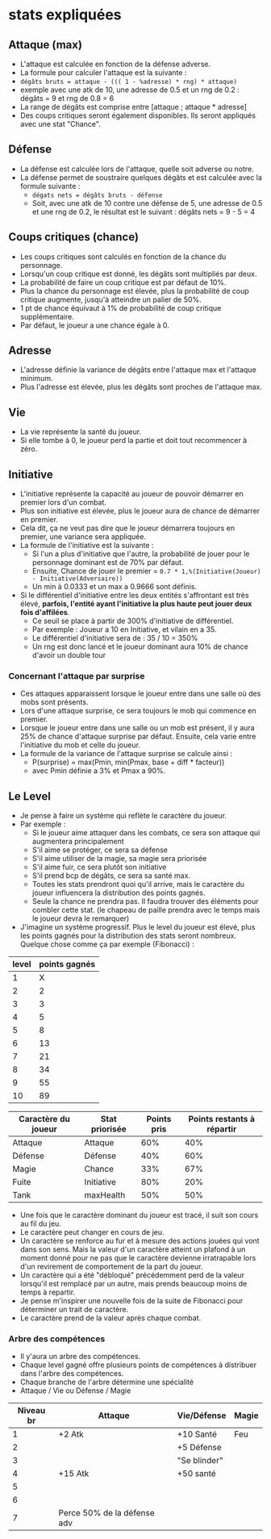 # stats expliquées

## Attaque (max)

- L'attaque est calculée en fonction de la défense adverse.
- La formule pour calculer l'attaque est la suivante :
- `dégâts bruts = attaque - ((( 1 - %adresse) * rng) * attaque)`
- exemple avec une atk de 10, une adresse de 0.5 et un rng de 0.2 : dégâts = 9 et rng de 0.8 = 6
- La range de dégâts est comprise entre [attaque ; attaque * adresse]
- Des coups critiques seront également disponibles. Ils seront appliqués avec une stat "Chance".

## Défense

- La défense est calculée lors de l'attaque, quelle soit adverse ou notre.
- La défense permet de soustraire quelques dégâts et est calculée avec la formule suivante :
  - `dégats nets = dégâts bruts - défense`
  - Soit, avec une atk de 10 contre une défense de 5, une adresse de 0.5 et une rng de 0.2, le résultat est le suivant : dégâts nets = 9 - 5 = 4

## Coups critiques (chance)

- Les coups critiques sont calculés en fonction de la chance du personnage.
- Lorsqu'un coup critique est donné, les dégâts sont multipliés par deux.
- La probabilité de faire un coup critique est par défaut de 10%.
- Plus la chance du personnage est élevée, plus la probabilité de coup critique augmente, jusqu'à atteindre un palier de 50%.
- 1 pt de chance équivaut à 1% de probabilité de coup critique supplémentaire.
- Par défaut, le joueur a une chance égale à 0.

## Adresse

- L'adresse définie la variance de dégâts entre l'attaque max et l'attaque minimum.
- Plus l'adresse est élevée, plus les dégâts sont proches de l'attaque max.

## Vie

- La vie représente la santé du joueur.
- Si elle tombe à 0, le joueur perd la partie et doit tout recommencer à zéro.

## Initiative

- L'initiative représente la capacité au joueur de pouvoir démarrer en premier lors d'un combat.
- Plus son initiative est élevée, plus le joueur aura de chance de démarrer en premier.
- Cela dit, ça ne veut pas dire que le joueur démarrera toujours en premier, une variance sera appliquée.
- La formule de l'initiative est la suivante :
  - Si l'un a plus d'initiative que l'autre, la probabilité de jouer pour le personnage dominant est de 70% par défaut.
  - Ensuite, Chance de jouer le premier = `0.7 * 1,%(Initiative(Joueur) - Initiative(Adversaire))`
  - Un min à 0.0333 et un max a 0.9666 sont définis.
- Si le différentiel d'initiative entre les deux entités s'affrontant est très élevé, **parfois, l'entité ayant l'initiative la plus haute peut jouer deux fois d'affilées**.
  - Ce seuil se place à partir de 300% d'initiative de différentiel.
  - Par exemple : Joueur a 10 en Initiative, et vilain en a 35.
  - Le différentiel d'initiative sera de : 35 / 10 = 350%
  - Un rng est donc lancé et le joueur dominant aura 10% de chance d'avoir un double tour

### Concernant l'attaque par surprise

- Ces attaques apparaissent lorsque le joueur entre dans une salle où des mobs sont présents.
- Lors d'une attaque surprise, ce sera toujours le mob qui commence en premier.
- Lorsque le joueur entre dans une salle ou un mob est présent, il y aura 25% de chance d'attaque surprise par défaut. Ensuite, cela varie entre l'initiative du mob et celle du joueur.
- La formule de la variance de l'attaque surprise se calcule ainsi :
  - P(surprise) = max(Pmin, min(Pmax, base + diff \* facteur))
  - avec Pmin définie a 3% et Pmax a 90%.

## Le Level

- Je pense à faire un système qui reflète le caractère du joueur.
- Par exemple :
  - Si le joueur aime attaquer dans les combats, ce sera son attaque qui augmentera principalement
  - S'il aime se protéger, ce sera sa défense
  - S'il aime utiliser de la magie, sa magie sera priorisée
  - S'il aime fuir, ce sera plutôt son initiative
  - S'il prend bcp de dégâts, ce sera sa santé max.
  - Toutes les stats prendront quoi qu'il arrive, mais le caractère du joueur influencera la distribution des points gagnés.
  - Seule la chance ne prendra pas. Il faudra trouver des éléments pour combler cette stat. (le chapeau de paille prendra avec le temps mais le joueur devra le remarquer)
- J'imagine un système progressif. Plus le level du joueur est élevé, plus les points gagnés pour la distribution des stats seront nombreux. Quelque chose comme ça par exemple (Fibonacci) :

| level | points gagnés |
| ----- | ------------- |
| 1     | X             |
| 2     | 2             |
| 3     | 3             |
| 4     | 5             |
| 5     | 8             |
| 6     | 13            |
| 7     | 21            |
| 8     | 34            |
| 9     | 55            |
| 10    | 89            |

| Caractère du joueur | Stat priorisée | Points pris | Points restants à répartir |
| ------------------- | -------------- | ----------- | -------------------------- |
| Attaque             | Attaque        | 60%         | 40%                        |
| Défense             | Défense        | 40%         | 60%                        |
| Magie               | Chance         | 33%         | 67%                        |
| Fuite               | Initiative     | 80%         | 20%                        |
| Tank                | maxHealth      | 50%         | 50%                        |

- Une fois que le caractère dominant du joueur est tracé, il suit son cours au fil du jeu.
- Le caractère peut changer en cours de jeu.
- Un caractère se renforce au fur et à mesure des actions jouées qui vont dans son sens. Mais la valeur d'un caractère atteint un plafond à un moment donné pour ne pas que le caractère devienne irratrapable lors d'un revirement de comportement de la part du joueur.
- Un caractère qui a été "débloqué" précédemment perd de la valeur lorsqu'il est remplacé par un autre, mais prends beaucoup moins de temps à repartir.
- Je pense m'inspirer une nouvelle fois de la suite de Fibonacci pour déterminer un trait de caractère.
- Le caractère prend de la valeur après chaque combat.

### Arbre des compétences

- Il y'aura un arbre des compétences.
- Chaque level gagné offre plusieurs points de compétences à distribuer dans l'arbre des compétences.
- Chaque branche de l'arbre détermine une spécialité
- Attaque / Vie ou Défense / Magie

| Niveau br | Attaque                     | Vie/Défense  | Magie |
| --------- | --------------------------- | ------------ | ----- |
| 1         | +2 Atk                      | +10 Santé    | Feu   |
| 2         |                             | +5 Défense   |       |
| 3         |                             | "Se blinder" |       |
| 4         | +15 Atk                     | +50 santé    |       |
| 5         |                             |              |       |
| 6         |                             |              |       |
| 7         | Perce 50% de la défense adv |              |       |
